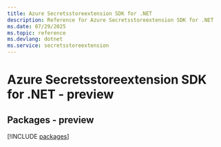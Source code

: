 ```yaml
---
title: Azure Secretsstoreextension SDK for .NET
description: Reference for Azure Secretsstoreextension SDK for .NET
ms.date: 07/29/2025
ms.topic: reference
ms.devlang: dotnet
ms.service: secretsstoreextension
---
```

# Azure Secretsstoreextension SDK for .NET - preview
## Packages - preview
[!INCLUDE [packages](secretsstoreextension-index.md)]